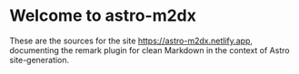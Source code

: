 # Welcome to astro-m2dx

These are the sources for the site https://astro-m2dx.netlify.app, documenting the remark plugin for clean Markdown in the context of Astro site-generation.
